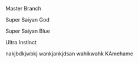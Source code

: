 Master Branch

Super Saiyan God

Super Saiyan Blue

Ultra Instinct

nakjbdkjwbkj
wankjankjdsan
wahikwahk
KAmehame